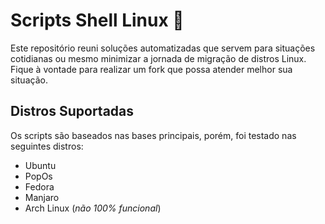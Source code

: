 # Scripts Shell Linux 🐧
Este repositório reuni soluções automatizadas que servem para situações cotidianas ou mesmo minimizar a jornada de migração de distros Linux. Fique à vontade para realizar um fork que possa atender melhor sua situação.

## Distros Suportadas
Os scripts são baseados nas bases principais, porém, foi testado nas seguintes distros:

- Ubuntu
- PopOs
- Fedora
- Manjaro
- Arch Linux (_não 100% funcional_)